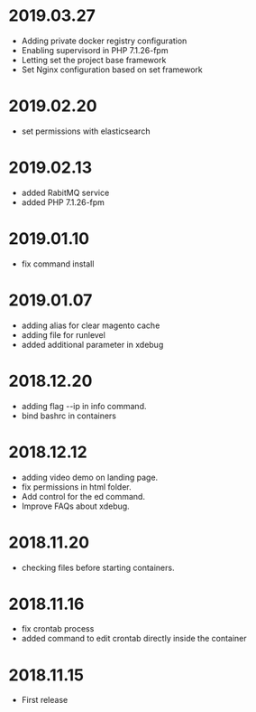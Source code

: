 2019.03.27
=============
* Adding private docker registry configuration
* Enabling supervisord in PHP 7.1.26-fpm
* Letting set the project base framework
* Set Nginx configuration based on set framework

2019.02.20
=============
* set permissions with elasticsearch

2019.02.13
=============
* added RabitMQ service
* added PHP 7.1.26-fpm

2019.01.10
=============
* fix command install

2019.01.07
=============
* adding alias for clear magento cache
* adding file for runlevel
* added additional parameter in xdebug

2018.12.20
=============
* adding flag --ip in info command.
* bind bashrc in containers

2018.12.12
=============
* adding video demo on landing page.
* fix permissions in html folder.
* Add control for the ed command.
* Improve FAQs about xdebug.

2018.11.20
=============
* checking files before starting containers.

2018.11.16
=============
* fix crontab process
* added command to edit crontab directly inside the container

2018.11.15
=============
* First release